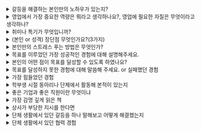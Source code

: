 <details markdown = "1">
<summary>갈등을 해결하는 본인만의 노하우가 있는지?</summary>
갈등 과정에서 서로 간의 감정이 많이 상했을겁니다. 저는 우선 감정을 안정화 하기 위해 다양한 시도를 할거같습니다.<br>
대학 팀프로젝트 당시 주제 선정 과정에서 팀원들과 갈등을 겪었던 적이 있습니다.<br>
이때 저는 대화를 서로 진솔히 나눠보기 위해 서로 저녁도 같이 먹고, 카페에서 얘기도 나누면서 시간을 보냈습니다.<br>
이후 서로 친해지고 나니 대화하기가 한결 수월해졌고, 팀프로젝트 주제 선정도 잘 마무리 되었습니다.<br>
</details>

<details markdown = "1">
<summary>영업에서 가장 중요한 역량은 뭐라고 생각하나요?, 영업에 필요한 자질은 무엇이라고 생각하나?</summary>
저는 무엇보다 고객 지향적 태도가 가장 중요하다고 생각합니다.<br>
제품이나 솔루션에 대한 완벽한 이해뿐만 아니라, 고객분들의 비즈니스적 목표나 과제를 경청 및 이해하고, 이에 맞는 솔루션을 제안드리는것이 성공적인 영업활동이라고 생각하기 떄문입니다.<br>
<br>
그리고 고객사 분들과 거짓 없이 소통하는 것이 가장 중요하다고 생각합니다.<br>
미팅을 하다보면 수주하고 싶다는 욕심 때문에 안되는 기능을 된다 하거나, 확인이 필요한 사항을 내부 협의 없이 진행할 수 있습니다.<br>
하지만 영업사원은 자신이 하는 말에 책임을 져야 하기 때문에 가능한 것과 가능하지 않은 것의 선을 확실하게 알고 영업할 필요가 있습니다.<br>
무조건적으로 예스만 외치다 고객사와의 약속을 못 지킨다면 신뢰도 잃고, 최악의 경우 실주 할 수도 있기 떄문입니다.<br>
따라서 너무 무리해서 영업하다 신뢰를 잃는 것보다 거짓 없이 고객사를 대하는 것이 가장 중요한것 같습니다.<br>
</details>

<details markdown = "1">
<summary>취미나 특기가 무엇입니까?</summary>
등산,배드민턴, 산책, 노래 부르고 듣는거, 이윤나 효과(걱정이 많을때 산책하면 생각도 정리되고, 정리 과정에서~~ 원래 움직이는거 싫어했는데 취미 되었음)<br>
특기 : 새로운 사람에게 말 붙이는거? <br>
</details>

<details markdown = "1">
<summary>(본인 or 성격) 장단점 무엇인가요?(3가지)</summary>
저의 가장 큰 장점은 공감 능력을 바탕으로 한 의사소통 능력이라고 생각합니다. 고등학교때 친구들의 추천을 받아 또래상담가를 맡게 되었고, 다양한 사람들의 고민을 듣고 같이 공감 및 소통하는 방법에 대해 배우게 되었습니다.<br>
이러한 경험을 바탕으로 현재도 다른 사람들의 말을 경청하고, 개개인의 상황에 맞게 대화를 이어나가면서 여러 사람들과 좋은 관계를 이어나가고 있습니다.
단점은 때로 거절을 잘 못한다는 것입니다.<br>
대학교 시절 ppt 제작으로 교수님께 칭찬을 받은 후, 동기들이 ppt 제작이 필요할때 저에게 도움을 요청했던 적이 있습니다.<br>
이때 도움 요청을 거절하지 못해서 시험기간에도 ppt제작에 도움을 주어 일정에 차질이 생겼었던적이 있습니다.<br>
현재는 도움 요청에 대해 가능한 한에서만 수락하고 불가능하다면 불가능한 이유를 솔직하게 이야기 하면서 정중하게 거절하려고 노력하고있습니다.<br>
(앞으로 마주하는 다른 단점들도 반복적으로 성찰하고 깨우치고 이를 극복하기 위해 노력 ~~~)
<br>
장점, 단점 남은거 두가지<br>
장점 : 맡은일은 밤을 세서라도 해내는 끈기와 책임감 인것 같습니다. 실제로 학부 연구생시절 2달 동안 항상 새벽 2시 이후 퇴근하면서 맡은일은 어떻게든 하려했다 ~~~ 팀 프로젝트에서도 ~~~. 약속은 어떻게든 지킨다<br>
단점 : 과몰입, 친구 상황에 더 슬퍼함. 과한것은 자제 필요. 현재는 너무 과몰입하지 않고 감정을 절제하려고 한다.
</details>

<details markdown = "1">
<summary>본인만의 스트레스 푸는 방법은 무엇인가?</summary>
저는 주로 산책을 하면서 스트레스를 풉니다. 밖에서 몸을 움직이기에 답답한 마음이 해소되고, 제가 현재 왜 스트레스를 받고 어떻게 해나가야할 지 생각 정리를 하기 좋기 때문입니다.<br>
그리고 노래감상 or 노래방<br>
(적당한 스트레스는 긴장김으로 오히려 성과~)<br>
</details>

<details markdown = "1">
<summary>목표를 이루었던 가장 성공적인 경험에 대해 설명해주세요.</summary>
학부 연구생 시절 지상 원격 측정 장비를 통한 이산화질소 원격 측정 과제 수주에 성공하고, 프로젝트를 완료한 과정이 목표를 이루었던 가장 성공적인 경험이었던것 같습니다.<br>
과제 수주를 위해 관련 연구실에서 진행 중인 연구 사항 및 논문을 분석하여 연구실 별 평균 산출 오차를 계산하였고, Nasa의 Pandora 장비를 이용하여 관측하는 저희 연구실은 약 5배 정도 산출 오차가 적다는 점을 강조하여 연구과제를 수주할 수 있었습니다.<br>
<br>
프로젝트 진행 과정에서 해상도가 낮아서 측정이 되지 않았던 장비를 통해 공장 굴뚝에서 배출되는 이산화질소 농도 관측 가능 여부를 판단하였습니다. 이때 해당 장비의 해상도로 관측한 사례가 존재하지 않았고, 실제로 관측을 진행하였을때도 원하는 산출 정확도를 얻지 못하였습니다.<br>
하지만 여러 전문가 분들에게 자문을 구하여 장비 튜닝만이 해답임을 알게되었고, 추가 예산을 얻기 위해 장비 튜닝의 필요성을 증명하였습니다.<br>
최종적으로 산출 정확도를 20%에서 70%까지 높일수 있게 되었고, 성공적으로 프로젝트를 마무리할 수 있었습니다.<br>
<br>
(이때 국내 연구실의 평균 산출 오차는 3.4 * 10^-3(radiance) 였지만, 나사의 판도라 장비의 사용권이 있는 저희 연구실의 평균 산출오차는 6.8 * 10-4로 약 5배 정도 뛰어난 산출결과)<br>
</details>

<details markdown = "1">
<summary>본인의 어떤 점이 목표를 달성할 수 있도록 하였나요?</summary>
목표를 달성하는데 큰 역할을 한 점은 제가 포기하지 않고 문제를 해결하려는 책임감을 바탕으로 한 끈기와 여러 사람들께 도움을 요청드리고, 관련 자료를 열심히 찾아본 적극성이 목표를 달성할 수 있게 한것 같습니다.<br>
처음에는 해상도 문제와 같은 기술적인 어려움에 직면했을때, 몇 번의 측정 끝에도 원하는 산출 정확도의 결과를 얻지 못했습니다.<br>
그럼에도 불구하고, 저는 다양한 논문과 기술 문서들을 열심히 검색하며 해결책을 파악하려고 노력했습니다. 또한, 여러 전문가분들에게 자문을 요청드리는 과정에서 문제의 본질을 깊이 이해하게 되었고, 최종적으로 해결방안을 도출하였습니다.<br>
저의 끈기와 자기 주도적인 태도는 프로젝트를 성공적으로 이끈 주요 원동력이였다고 생각합니다. 앞으로도 문제를 해결하기 위한 끈기와 적극성을 바탕으로 맡은 일을 책임감 있게 수행하고, 좋은 성과를 내는 사원으로 성장하고자 합니다.
</details>

<details markdown = "1">
<summary>목표를 달성하지 못한 경험에 대해 말씀해 주세요. or 실패했던 경험</summary>
학부 시절, 저는 수석으로 졸업하는 것을 목표로 삼았으나 달성하지 못한 경험이 있습니다.<br>
이때 저는 흥미가 가는 과목에 대해서는 성적이 좋았으나, 재미가 없다고 느껴진 특정 전공 과목들에 대한 성적이 좋지 못하였습니다.<br>
이 경험을 통해 제가 관심을 가지 않았던 부분에 대해서도 진지한 태도로 접근해야 하며, 큰 목표를 이루기 위해서는 세부적인 요소 하나하나에 무관심하거나 소홀히 해서는 안된다는 점을 깨달았습니다.<br> 
<br>
꼬리질문 - 이를 자신의 삶에 어떻게 반영하였나요?<br>
개발 프로젝트 예시 -> 동시성 제어 해본것<br>
</details>

<details markdown = "1">
<summary>가장 힘들었던 경험</summary>
학부 연구생 시절 국립환경 과학원 장비를 통해 이산화질소 산측 정확도를 높이는 과정이 가장 힘들었던 경험인 것 같습니다.<br>
관련 자료나 논문을 바탕으로 5달간 여러 시도를 해보았지만, 끝내 산출 정확도는 신뢰도 범위 밖이였고, 개선할 수 없었습니다.<br> 
이러한 상황속에서 우선 저의 연구 과정을 전부 정리하고, 장비를 개발한 회사, 여러 교수님들, 그리고 타 대학 박사 분들께 현재 상황에 대해 설명을 드리고 자문을 요청드렸습니다.<br>
저의 자문 요청에 대해 모두 "이런 시도까지 해봤는데 안되는거면, 장비 튜닝이 답인 것 같다, 현재 상황을 잘 정리해서 증명한다면 연구진 분들께서도 분명 이해하실거다" 라는 답변을 주셨습니다.<br>
이후 저는 제가 시도했던 방법들을 정리하여 각 방법마다 산출 오차가 개선되지 않음을 발표하게 되었고, 최종적으로 장비 튜닝을 위한 추가 예산을 따내게 되었습니다.<br>
해당 경험을 통해 저는 포기하지 않고 노력한다면 모든지 할수 있다는 마음가짐을 가지게 되었고, 여러 전문가분들께 자문을 요청드리는 용기가 문제의 해결책이 될 수 있다는 것을 배웠습니다.<br>
</details>

<details markdown = "1">
<summary>학부생 시절 동아리나 단체에서 활동해 본적이 있는지</summary>
학부생 시절 학과 내 축구 동아리에 가입하여 활동하였고, 학생회에서 대내협력부장을 맡아 학과 여러 행사에 참여를 요청드렸습니다.<br>
그리고 연구실에서 학부 연구생 활동을 하였습니다. 
</details>

<details markdown = "1">
<summary>좋은 기업과 좋은 직원이란 무엇이냐</summary>
좋은 기업 : 직원들이 잠재력을 발휘하고 성장할 수 있는 환경을 조성한 기업.
좋은 직원 : 맡은 역할과 책임을 성실히 수행하고, 어떻게 우리 기업이 더 성장해 나갈 수 있을지 고민하는 직원.
</details>

<details markdown = "1">
<summary>가장 감명 깊게 읽은 책</summary>
저는 거절은 해야겠는데 말을 못하겠고라는 책을 가장 감명 깊게 읽은 것 같습니다.<br>
해당 책을 통해 사람들이 거절은 잘 못하는 이유은 대개 관계 불안 있고, 오히려 거절을 하는 것이 자신에게 도움이 될 뿐만 아니라, 관계 유지에 도움이 된다는 것을 알게 되었습니다.<br>
이후 저는 도움 요청에 대해 가능한 한에서만 수락하고 불가능하다면, 불가능한 이유를 솔직하게 이야기하면서 정중하게 거절하려고 노력하고있습니다.<br>
</details>

<details markdown = "1">
<summary>상사가 부당한 지시를 한다면</summary>
저는 우선적으로 법적이나, 회사 내규에 어긋나는 지시거나 회사의 이윤에 해를 끼치는지 부터 판단해 보겠습니다.<br>
이때 만약 어긋나는 일이라고 확인된다면 가까운 선배뿐과 조용히 조언을 구한 후 행동하겠습니다.<br>
하지만 부당한 지시가 저만의 생각이였다면, 일단은 지시를 따르겠습니다. <br>
먼저 회사생활을 시작하신 상사의 지시는 이유가 있다고 생각하고, 큰 일이 아니라면 지시 이행 후에 나중에 개인적으로 말씀드려도 되는 부분이라고 생각합니다.<br>
</details>

<details markdown = "1">
<summary>단체 생활에서 있던 갈등을 하나 말해보고 어떻게 해결했는지</summary>
네 저는 팀프로젝트를 하면서 갈등을 해결했던 경험이 있습니다.<br>
교수님께서 기말고사 대체로 팀 과제를 내주셨습니다.<br>
그런데 다른 팀원분들께서 개인 약속과 개인 시험 공부가 있다며 조별 과제를 피했습니다.<br>
저는 그때 이렇게 하다가는 안되겠다는 생각을 가지고 가능한 시간을 만들어서 조원들에게 설문조사를 하였습니다.<br>
설문 조사 내용을 바탕으로 수업시간 앞뒤 약 한시간 정도의 시간을 활용해서 과제를 해보면 어떨지 의견을 구했습니다.<br>
결과적으로 짧은 시간안에 효율적으로 기말고사 과제를 잘 마무리 할 수 있었습니다.<br>
</details>

<details markdown = "1">
<summary>단체 생활에서 있던 협력 경험</summary>
학부 연구생 시절, 저는 지상, 항공, 위성 총 3부문에 대한 이산화질소 관련 연구과제 수주를 위한 자료 조사를 동료 3명과 함께 진행했습니다. 제가 맡은 부문은 지상이었고, 다른 두 명은 각각 항공과 위성 부문을 담당했습니다. 저희 연구실은 지상과 위성 부문에서 강점을 가지고 있어, 이 두 부문의 조사는 빠르게 마무리되었습니다.<br>
그러나 항공 부문에 대한 경험 부족으로 인해, 해당 부문의 조사에 어려움을 겪었습니다. 이에 저를 포함한 팀원 모두가 항공 부문의 조사에 참여하기로 결정했습니다. 저희는 위성과 항공 부문의 농도 산출 원리가 유사하다는 점과, 저희 연구실이 세계 최초로 환경 관련 정지궤도 위성인 GEMS의 이산화질소 농도 산출 알고리즘을 개발했다는 점을 강조했습니다.
이러한 노력의 결과로, 저희는 지상과 위성 부문에 대한 연구 과제를 수주하는 데 성공했습니다. 항공 부문에 관해서는 충남대학교와 공동 연구를 진행 하게 되었습니다.<br>
</details>

















